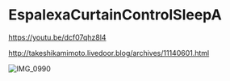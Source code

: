 # EspalexaCurtainControlSleepA

https://youtu.be/dcf07qhz8l4

http://takeshikamimoto.livedoor.blog/archives/11140601.html

![IMG_0990](https://user-images.githubusercontent.com/68544257/133918209-3fe1d188-32e9-4e2d-a14d-eba2dde08894.jpg)
